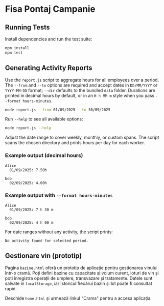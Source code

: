 # Fisa Pontaj Campanie

## Running Tests

Install dependencies and run the test suite:

```bash
npm install
npm test
```

## Generating Activity Reports

Use the `report.js` script to aggregate hours for all employees over a period. The `--from` and `--to` options are required and accept dates in `DD/MM/YYYY` or `YYYY-MM-DD` format; `--dir` defaults to the bundled `data` folder. Durations are printed in decimal hours by default, or in an `H h MM m` style when you pass `--format hours-minutes`.

```bash
node report.js --from 01/09/2025 --to 30/09/2025
```

Run `--help` to see all available options:

```bash
node report.js --help
```

Adjust the date range to cover weekly, monthly, or custom spans. The script scans the chosen directory and prints hours per day for each worker.

### Example output (decimal hours)

```
Alice
  01/09/2025: 7.50h

bob
  02/09/2025: 4.00h
```

### Example output with `--format hours-minutes`

```
Alice
  01/09/2025: 7 h 30 m

bob
  02/09/2025: 4 h 00 m
```

For date ranges without any activity, the script prints:

```
No activity found for selected period.
```

## Gestionare vin (prototip)

Pagina `bazine.html` oferă un prototip de aplicație pentru gestionarea vinului într-o cramă. Poți defini bazine cu capacitate și volum curent, loturi de vin și poți înregistra operații de umplere, transvazare și tratamente. Datele sunt salvate în `localStorage`, iar istoricul fiecărui bazin și lot poate fi consultat rapid.

Deschide `home.html` și urmează linkul "Crama" pentru a accesa aplicația.
